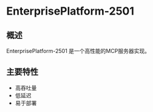 # EnterprisePlatform-2501

## 概述

EnterprisePlatform-2501 是一个高性能的MCP服务器实现。

## 主要特性

- 高吞吐量
- 低延迟
- 易于部署
